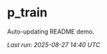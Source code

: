 # p_train

Auto-updating README demo.

<!--START_SECTION:status-->
_Last run: 2025-08-27 14:40 UTC_
<!--END_SECTION:status-->

























































































































































